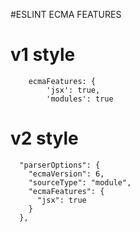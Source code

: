 #ESLINT ECMA FEATURES

# v1 style
```
    ecmaFeatures: {
        'jsx': true,
        'modules': true
```

# v2 style
```
  "parserOptions": {
    "ecmaVersion": 6,
    "sourceType": "module",
    "ecmaFeatures": {
      "jsx": true
    }
  },
```
